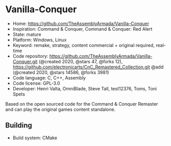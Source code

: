 # Vanilla-Conquer

- Home: https://github.com/TheAssemblyArmada/Vanilla-Conquer
- Inspiration: Command & Conquer, Command & Conquer: Red Alert
- State: mature
- Platform: Windows, Linux
- Keyword: remake, strategy, content commercial + original required, real-time
- Code repository: https://github.com/TheAssemblyArmada/Vanilla-Conquer.git (@created 2020, @stars 47, @forks 12), https://github.com/electronicarts/CnC_Remastered_Collection.git @add (@created 2020, @stars 14586, @forks 3981)
- Code language: C, C++, Assembly
- Code license: GPL-3.0
- Developer: Henri Valta, OmniBlade, Steve Tall, test12376, Toms, Toni Spets

Based on the open sourced code for the Command & Conquer Remaster and can play the original games content standalone.

## Building

- Build system: CMake
